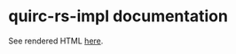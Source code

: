 # quirc-rs-impl documentation

See rendered HTML [here](https://rawcdn.githack.com/nabijaczleweli/quirc-rs-impl/doc/quirc_impl/index.html).
